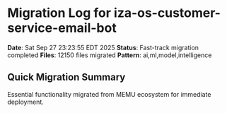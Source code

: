 # Migration Log for iza-os-customer-service-email-bot

**Date**: Sat Sep 27 23:23:55 EDT 2025
**Status**: Fast-track migration completed
**Files**:    12150 files migrated
**Pattern**: ai,ml,model,intelligence

## Quick Migration Summary
Essential functionality migrated from MEMU ecosystem for immediate deployment.
